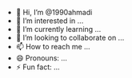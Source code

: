 - 👋 Hi, I’m @1990ahmadi
- 👀 I’m interested in ...
- 🌱 I’m currently learning ...
- 💞️ I’m looking to collaborate on ...
- 📫 How to reach me ...
- 😄 Pronouns: ...
- ⚡ Fun fact: ...

<!---
1990ahmadi/1990ahmadi is a ✨ special ✨ repository because its `README.md` (this file) appears on your GitHub profile.
You can click the Preview link to take a look at your changes.
--->
